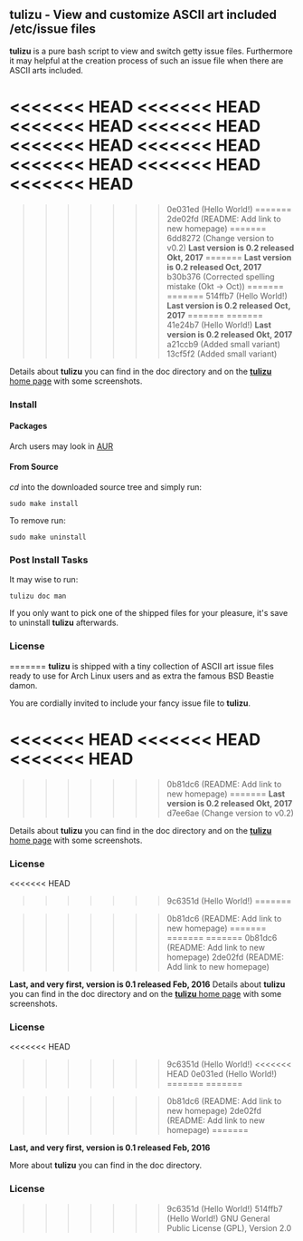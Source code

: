 ## tulizu - View and customize ASCII art included /etc/issue files

**tulizu** is a pure bash script to view and switch getty issue files.
Furthermore it may helpful at the creation process of such an issue file when
there are ASCII arts included.

<<<<<<< HEAD
<<<<<<< HEAD
<<<<<<< HEAD
<<<<<<< HEAD
<<<<<<< HEAD
<<<<<<< HEAD
<<<<<<< HEAD
<<<<<<< HEAD
<<<<<<< HEAD
=======
>>>>>>> 0e031ed (Hello World!)
=======
>>>>>>> 2de02fd (README: Add link to new homepage)
=======
>>>>>>> 6dd8272 (Change version to v0.2)
**Last version is 0.2 released Okt, 2017**
=======
**Last version is 0.2 released Oct, 2017**
>>>>>>> b30b376 (Corrected spelling mistake (Okt -> Oct))
=======
=======
>>>>>>> 514ffb7 (Hello World!)
**Last version is 0.2 released Oct, 2017**
=======
=======
>>>>>>> 41e24b7 (Hello World!)
**Last version is 0.2 released Okt, 2017**
>>>>>>> a21ccb9 (Added small variant)
>>>>>>> 13cf5f2 (Added small variant)

Details about **tulizu** you can find in the doc directory and on
the [**tulizu** home page](http://loh-tar.github.io/tulizu/) with some
screenshots.

### Install

#### Packages

Arch users may look in [AUR](https://aur.archlinux.org/packages/tulizu/)

#### From Source

_cd_ into the downloaded source tree and simply run:

    sudo make install

To remove run:

    sudo make uninstall

### Post Install Tasks

It may wise to run:

    tulizu doc man

If you only want to pick one of the shipped files for your pleasure, it's save
to uninstall **tulizu** afterwards.

### License

=======
**tulizu** is shipped with a tiny collection of ASCII art issue files ready to
use for Arch Linux users and as extra the famous BSD Beastie damon.

You are cordially invited to include your fancy issue file to **tulizu**.

<<<<<<< HEAD
<<<<<<< HEAD
<<<<<<< HEAD
=======
>>>>>>> 0b81dc6 (README: Add link to new homepage)
=======
**Last version is 0.2 released Okt, 2017**
>>>>>>> d7ee6ae (Change version to v0.2)

Details about **tulizu** you can find in the doc directory and on
the [**tulizu** home page](http://loh-tar.github.io/tulizu/) with some
screenshots.

### License
<<<<<<< HEAD
>>>>>>> 9c6351d (Hello World!)
=======

>>>>>>> 0b81dc6 (README: Add link to new homepage)
=======
=======
=======
>>>>>>> 0b81dc6 (README: Add link to new homepage)
>>>>>>> 2de02fd (README: Add link to new homepage)

**Last, and very first, version is 0.1 released Feb, 2016**
Details about **tulizu** you can find in the doc directory and on
the [**tulizu** home page](http://loh-tar.github.io/tulizu/) with some
screenshots.

### License
<<<<<<< HEAD
>>>>>>> 9c6351d (Hello World!)
<<<<<<< HEAD
>>>>>>> 0e031ed (Hello World!)
=======
=======

>>>>>>> 0b81dc6 (README: Add link to new homepage)
>>>>>>> 2de02fd (README: Add link to new homepage)
=======

**Last, and very first, version is 0.1 released Feb, 2016**

More about **tulizu** you can find in the doc directory.

### License
>>>>>>> 9c6351d (Hello World!)
>>>>>>> 514ffb7 (Hello World!)
GNU General Public License (GPL), Version 2.0
